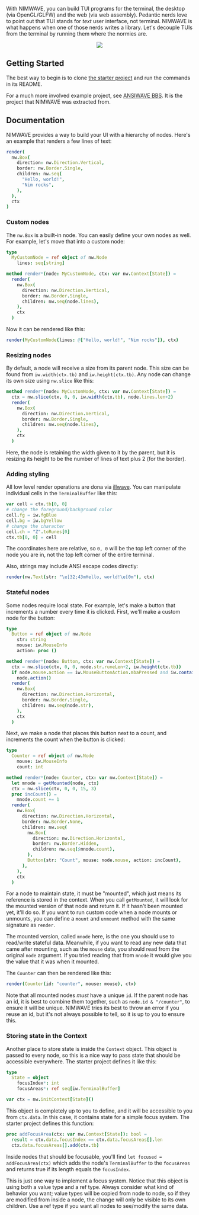 With NIMWAVE, you can build TUI programs for the terminal, the desktop (via OpenGL/GLFW) and the web (via web assembly). Pedantic nerds love to point out that TUI stands for *text* user interface, not terminal. NIMWAVE is what happens when one of those nerds writes a library. Let's decouple TUIs from the terminal by running them where the normies are.

<p align="center">
  <img src="nimwave.png" >
</p>

##  Getting Started

The best way to begin is to clone [the starter project](https://github.com/ansiwave/nimwave_starter) and run the commands in its README.

For a much more involved example project, see [ANSIWAVE BBS](https://github.com/ansiwave/ansiwave). It is the project that NIMWAVE was extracted from.

## Documentation

NIMWAVE provides a way to build your UI with a hierarchy of nodes. Here's an example that renders a few lines of text:

```nim
render(
  nw.Box(
    direction: nw.Direction.Vertical,
    border: nw.Border.Single,
    children: nw.seq(
      "Hello, world!",
      "Nim rocks",
    ),
  ),
  ctx
)
```

### Custom nodes

The `nw.Box` is a built-in node. You can easily define your own nodes as well. For example, let's move that into a custom node:

```nim
type
  MyCustomNode = ref object of nw.Node
    lines: seq[string]

method render*(node: MyCustomNode, ctx: var nw.Context[State]) =
  render(
    nw.Box(
      direction: nw.Direction.Vertical,
      border: nw.Border.Single,
      children: nw.seq(node.lines),
    ),
    ctx
  )
```

Now it can be rendered like this:

```nim
render(MyCustomNode(lines: @["Hello, world!", "Nim rocks"]), ctx)
```

### Resizing nodes

By default, a node will receive a size from its parent node. This size can be found from `iw.width(ctx.tb)` and `iw.height(ctx.tb)`. Any node can change its own size using `nw.slice` like this:

```nim
method render*(node: MyCustomNode, ctx: var nw.Context[State]) =
  ctx = nw.slice(ctx, 0, 0, iw.width(ctx.tb), node.lines.len+2)
  render(
    nw.Box(
      direction: nw.Direction.Vertical,
      border: nw.Border.Single,
      children: nw.seq(node.lines),
    ),
    ctx
  )
```

Here, the node is retaining the width given to it by the parent, but it is resizing its height to be the number of lines of text plus 2 (for the border).

### Adding styling

All low level render operations are dona via [illwave](https://github.com/ansiwave/illwave). You can manipulate individual cells in the `TerminalBuffer` like this:

```nim
var cell = ctx.tb[0, 0]
# change the foreground/background color
cell.fg = iw.fgBlue
cell.bg = iw.bgYellow
# change the character
cell.ch = "Z".toRunes[0]
ctx.tb[0, 0] = cell
```

The coordinates here are relative, so `0, 0` will be the top left corner of the node you are in, not the top left corner of the entire terminal.

Also, strings may include ANSI escape codes directly:

```nim
render(nw.Text(str: "\e[32;43mHello, world!\e[0m"), ctx)
```

### Stateful nodes

Some nodes require local state. For example, let's make a button that increments a number every time it is clicked. First, we'll make a custom node for the button:

```nim
type
  Button = ref object of nw.Node
    str: string
    mouse: iw.MouseInfo
    action: proc ()

method render*(node: Button, ctx: var nw.Context[State]) =
  ctx = nw.slice(ctx, 0, 0, node.str.runeLen+2, iw.height(ctx.tb))
  if node.mouse.action == iw.MouseButtonAction.mbaPressed and iw.contains(ctx.tb, node.mouse):
    node.action()
  render(
    nw.Box(
      direction: nw.Direction.Horizontal,
      border: nw.Border.Single,
      children: nw.seq(node.str),
    ),
    ctx
  )
```

Next, we make a node that places this button next to a count, and increments the count when the button is clicked:

```nim
type
  Counter = ref object of nw.Node
    mouse: iw.MouseInfo
    count: int

method render*(node: Counter, ctx: var nw.Context[State]) =
  let mnode = getMounted(node, ctx)
  ctx = nw.slice(ctx, 0, 0, 15, 3)
  proc incCount() =
    mnode.count += 1
  render(
    nw.Box(
      direction: nw.Direction.Horizontal,
      border: nw.Border.None,
      children: nw.seq(
        nw.Box(
          direction: nw.Direction.Horizontal,
          border: nw.Border.Hidden,
          children: nw.seq($mnode.count),
        ),
        Button(str: "Count", mouse: node.mouse, action: incCount),
      ),
    ),
    ctx
  )
```

For a node to maintain state, it must be "mounted", which just means its reference is stored in the context. When you call `getMounted`, it will look for the mounted version of that node and return it. If it hasn't been mounted yet, it'll do so. If you want to run custom code when a node mounts or unmounts, you can define a `mount` and `unmount` method with the same signature as `render`.

The mounted version, called `mnode` here, is the one you should use to read/write stateful data. Meanwhile, if you want to read any new data that came after mounting, such as the `mouse` data, you should read from the original `node` argument. If you tried reading that from `mnode` it would give you the value that it was when it mounted.

The `Counter` can then be rendered like this:

```nim
render(Counter(id: "counter", mouse: mouse), ctx)
```

Note that all mounted nodes *must* have a unique `id`. If the parent node has an id, it is best to combine them together, such as `node.id & "/counter"`, to ensure it will be unique. NIMWAVE tries its best to throw an error if you reuse an id, but it's not always possible to tell, so it is up to you to ensure this.

### Storing state in the Context

Another place to store state is inside the `Context` object. This object is passed to every node, so this is a nice way to pass state that should be accessible everywhere. The starter project defines it like this:

```nim
type
  State = object
    focusIndex*: int
    focusAreas*: ref seq[iw.TerminalBuffer]

var ctx = nw.initContext[State]()
```

This object is completely up to you to define, and it will be accessible to you from `ctx.data`. In this case, it contains state for a simple focus system. The starter project defines this function:

```nim
proc addFocusArea(ctx: var nw.Context[State]): bool =
  result = ctx.data.focusIndex == ctx.data.focusAreas[].len
  ctx.data.focusAreas[].add(ctx.tb)
```

Inside nodes that should be focusable, you'll find `let focused = addFocusArea(ctx)` which adds the node's `TerminalBuffer` to the `focusAreas` and returns true if its length equals the `focusIndex`.

This is just one way to implement a focus system. Notice that this object is using both a value type and a ref type. Always consider what kind of behavior you want; value types will be copied from node to node, so if they are modified from inside a node, the change will only be visible to its own children. Use a ref type if you want all nodes to see/modify the same data.
